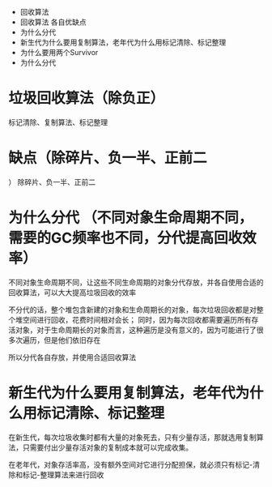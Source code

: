 * 回收算法
* 回收算法 各自优缺点
* 为什么分代
* 新生代为什么要用复制算法，老年代为什么用标记清除、标记整理
* 为什么要用两个Survivor
* 为什么分代


# 垃圾回收算法（除负正）
标记清除、复制算法、标记整理

# 缺点（除碎片、负一半、正前二

）
除碎片、负一半、正前二

# 为什么分代 （不同对象生命周期不同，需要的GC频率也不同，分代提高回收效率）
不同对象生命周期不同，让这些不同生命周期的对象分代存放，并各自使用合适的回收算法，可以大大提高垃圾回收的效率


不分代的话，整个堆包含新建的对象和生命周期长的对象，每次垃圾回收都是对整个堆空间进行回收，花费时间相对会长；
同时，因为每次回收都需要遍历所有存活对象，对于生命周期长的对象而言，这种遍历是没有意义的，因为可能进行了很多次遍历，但是他们依旧存在

所以分代各自存放，并使用合适回收算法

# 新生代为什么要用复制算法，老年代为什么用标记清除、标记整理

在新生代，每次垃圾收集时都有大量的对象死去，只有少量存活，那就选用复制算法，只需要付出少量存活对象的复制成本就可以完成收集。

在老年代，对象存活率高，没有额外空间对它进行分配担保，就必须只有标记-清除和标记-整理算法来进行回收





